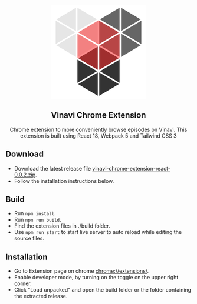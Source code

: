 <p align="center"><img src="src/images/icon.svg"/></p>

<h2 align="center">Vinavi Chrome Extension</h2>

<p align="center">Chrome extension to more conveniently browse episodes on Vinavi. This extension is built using React 18, Webpack 5 and Tailwind CSS 3</p>

## Download
* Download the latest release file [vinavi-chrome-extension-react-0.0.2.zip](https://github.com/aliaafee/vinavi-chrome-extension-react/releases/download/v0.0.2/vinavi-chrome-extension-react-0.0.2.zip).
* Follow the installation instructions below.

## Build

* Run `npm install`.
* Run `npm run build`.
* Find the extension files in ./build folder.
* Use `npm run start` to start live server to auto reload while editing the source files.

## Installation

* Go to Extension page on chrome [chrome://extensions/](chrome://extensions/).
* Enable developer mode, by turning on the toggle on the upper right corner.
* Click "Load unpacked" and open the build folder or the folder containing the extracted release.